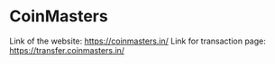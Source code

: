 # CoinMasters

Link of the website: https://coinmasters.in/
Link for transaction page: https://transfer.coinmasters.in/
